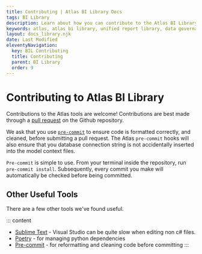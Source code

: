 ```yaml
---
title: Contributing | Atlas BI Library Docs
tags: BI Library
description: Learn about how you can contribute to the Atlas BI Library project. Contributions are welcome.
keywords: atlas, atlas bi library, unified report library, data governance, database, congributing, useful tools
layout: docs_library.njk
date: Last Modified
eleventyNavigation:
  key: BIL Contributing
  title: Contributing
  parent: BI Library
  order: 9
---
```


# Contributing to Atlas BI Library

Contributions to the Atlas tools are welcome! Contributions are best made through a [pull request](https://github.com/atlas-bi/atlas-bi-library/pulls) on the Github repository.

We ask that you use [`pre-commit`](https://pre-commit.com) to ensure code is formatted correctly, and cleaned, before submitting a pull request. The Atlas `pre-commit` hooks will also ensure that you database connection string is not accidentally inserted into the model context files.

`Pre-commit` is simple to use. From your terminal inside the repository, run ``pre-commit install``. Subsequently, every commit you make will automatically be checked before being committed.


## Other Useful Tools

There are a few other tools we've found useful. 

::: content
- [Sublime Text](https://www.sublimetext.com) - Visual Studio can be quite slow when editing non c# files.
- [Poetry](https://python-poetry.org) - for managing python dependencies
- [Pre-commit](https://pre-commit.com) - for reformatting and cleaning code before committing
:::

